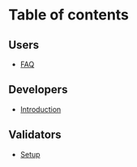 # Table of contents

## Users

* [FAQ](README.md)

## Developers

* [Introduction](developers/introduction.md)

## Validators

* [Setup](validators/setup.md)
